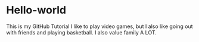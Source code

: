 # Hello-world
This is my GitHub Tutorial
I like to play video games, but I also like going out with friends and playing basketball. I also value family A LOT.
